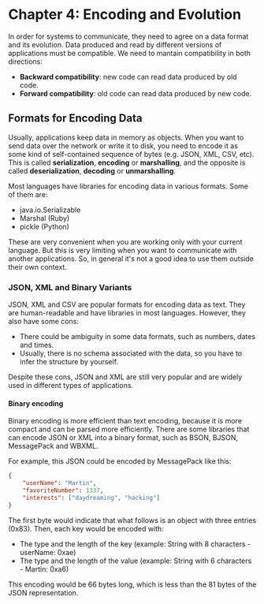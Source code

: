 # Chapter 4: Encoding and Evolution

In order for systems to communicate, they need to agree on a data format and its evolution.
Data produced and read by different versions of applications must be compatible. We need to mantain compatibility
in both directions:

- **Backward compatibility**: new code can read data produced by old code.
- **Forward compatibility**: old code can read data produced by new code.

## Formats for Encoding Data

Usually, applications keep data in memory as objects. When you want to send data over the network or write it to disk,
you need to encode it as some kind of self-contained sequence of bytes (e.g. JSON, XML, CSV, etc). This is called
**serialization**, **encoding** or **marshalling**, and the opposite is called **deserialization**, **decoding** or 
**unmarshalling**.

Most languages have libraries for encoding data in various formats. Some of them are:
- java.io.Serializable
- Marshal (Ruby)
- pickle (Python)

These are very convenient when you are working only with your current language. But this is very limiting when you
want to communicate with another applications. So, in general it's not a good idea to use them outside their own
context.

### JSON, XML and Binary Variants

JSON, XML and CSV are popular formats for encoding data as text. They are human-readable and have libraries in most
languages. However, they also have some cons:
- There could be ambiguity in some data formats, such as numbers, dates and times.
- Usually, there is no schema associated with the data, so you have to infer the structure by yourself.

Despite these cons, JSON and XML are still very popular and are widely used in different types of applications.

#### Binary encoding

Binary encoding is more efficient than text encoding, because it is more compact and can be parsed more efficiently.
There are some libraries that can encode JSON or XML into a binary format, such as BSON, BJSON, MessagePack and WBXML.

For example, this JSON could be encoded by MessagePack like this:
```json
{
    "userName": "Martin",
    "favoriteNumber": 1337,
    "interests": ["daydreaming", "hacking"]
}
```
The first byte would indicate that what follows is an object with three entries (0x83). Then, each key would be encoded with:
- The type and the length of the key (example: String with 8 characters - userName: 0xae)
- The type and the length of the value (example: String with 6 characters - Martin: 0xa6)

This encoding would be 66 bytes long, which is less than the 81 bytes of the JSON representation.